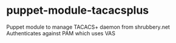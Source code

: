 puppet-module-tacacsplus
========================

Puppet module to manage TACACS+ daemon from shrubbery.net
Authenticates against PAM which uses VAS
